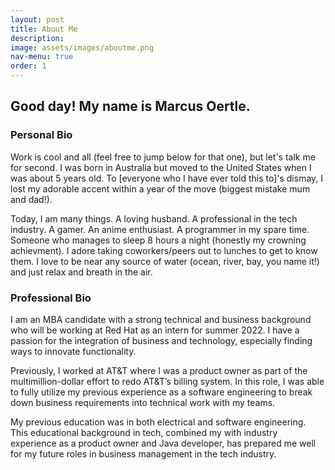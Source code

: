 ```yaml
---
layout: post
title: About Me
description: 
image: assets/images/aboutme.png
nav-menu: true
order: 1
---
```


## Good day! My name is Marcus Oertle.

### Personal Bio
Work is cool and all (feel free to jump below for that one), but let's talk me for second. I was born in Australia but moved to the United States when I was about 5 years old. To [everyone who I have ever told this to]'s dismay, I lost my adorable accent within a year of the move (biggest mistake mum and dad!). 

Today, I am many things. A loving husband. A professional in the tech industry. A gamer. An anime enthusiast. A programmer in my spare time. Someone who manages to sleep 8 hours a night (honestly my crowning achievment). I adore taking coworkers/peers out to lunches to get to know them. I love to be near any source of water (ocean, river, bay, you name it!) and just relax and breath in the air. 


### Professional Bio
I am an MBA candidate with a strong technical and business background who will be working at Red Hat as an intern for summer 2022. I have a passion for the integration of business and technology, especially finding ways to innovate functionality.

Previously, I worked at AT&T where I was a product owner as part of the multimillion-dollar effort to redo AT&T’s billing system. In this role, I was able to fully utilize my previous experience as a software engineering to break down business requirements into technical work with my teams.

My previous education was in both electrical and software engineering. This educational background in tech, combined my with industry experience as a product owner and Java developer, has prepared me well for my future roles in business management in the tech industry.
